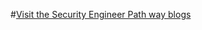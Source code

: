 #[Visit the Security Engineer Path way blogs]([https://example.com](https://manas112233.github.io/securityengineer/))
